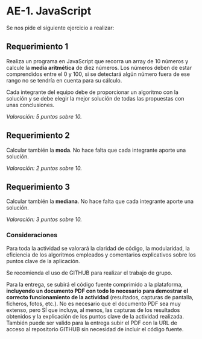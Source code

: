 # AE-1. JavaScript

Se nos pide el siguiente ejercicio a realizar:

## Requerimiento 1

Realiza un programa en JavaScript que recorra un array de 10 números y calcule la **media aritmética** de diez números. Los números deben de estar comprendidos entre el 0 y 100, si se detectará algún número fuera de ese rango no se tendría en cuenta para su cálculo.

Cada integrante del equipo debe de proporcionar un algoritmo con la solución y se debe elegir la mejor solución de todas las propuestas con unas conclusiones.

*Valoración: 5 puntos sobre 10.*

## Requerimiento 2

Calcular también la **moda**. No hace falta que cada integrante aporte una solución.

*Valoración: 2 puntos sobre 10.*

## Requerimiento 3

Calcular también la **mediana**. No hace falta que cada integrante aporte una solución.

*Valoración: 3 puntos sobre 10.*

### Consideraciones

Para toda la actividad se valorará la claridad de código, la modularidad, la eficiencia de los algoritmos empleados y comentarios explicativos sobre los puntos clave de la aplicación.

Se recomienda el uso de GITHUB para realizar el trabajo de grupo.

Para la entrega, se subirá el código fuente comprimido a la plataforma, **incluyendo un documento PDF con todo lo necesario para demostrar el correcto funcionamiento de la actividad** (resultados, capturas de pantalla, ficheros, fotos, etc.). No es necesario que el documento PDF sea muy extenso, pero SÍ que incluya, al menos, las capturas de los resultados obtenidos y la explicación de los puntos clave de la actividad realizada. También puede ser valido para la entrega subir el PDF con la URL de acceso al repositorio GITHUB sin necesidad de incluir el código fuente.